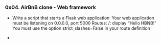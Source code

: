 ### 0x04. AirBnB clone - Web framework

- Write a script that starts a Flask web application:
  Your web application must be listening on 0.0.0.0, port 5000
  Routes:
  /: display “Hello HBNB!”
  You must use the option strict_slashes=False in your route definition

- 